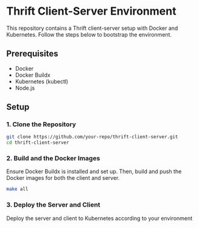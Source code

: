 # Thrift Client-Server Environment

This repository contains a Thrift client-server setup with Docker and Kubernetes. Follow the steps below to bootstrap the environment.

## Prerequisites

- Docker
- Docker Buildx
- Kubernetes (kubectl)
- Node.js

## Setup

### 1. Clone the Repository

```sh
git clone https://github.com/your-repo/thrift-client-server.git
cd thrift-client-server
```

### 2. Build and the Docker Images

Ensure Docker Buildx is installed and set up. Then, build and push the Docker images for both the client and server.

```sh
make all
```

### 3. Deploy the Server and Client
Deploy the server and client to Kubernetes according to your environment
